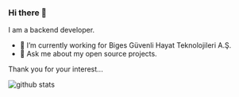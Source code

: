 ### Hi there 👋

I am a backend developer.

- 🔭 I’m currently working for Biges Güvenli Hayat Teknolojileri A.Ş.
- 💬 Ask me about my open source projects.

Thank you for your interest...

![github stats](https://github-readme-stats.vercel.app/api?username=ermanimer&line_height=40&count_commits=true&count_private=true&show_icons=true)
